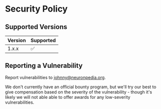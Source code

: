 # Security Policy

## Supported Versions

| Version | Supported          |
| ------- | ------------------ |
| 1.x.x   | :white_check_mark: |

## Reporting a Vulnerability

Report vulnerabilities to [johnny@neuronpedia.org](mailto:johnny@neuronpedia.org).

We don't currently have an official bounty program, but we'll try our best to give compensation based on the severity of the vulnerability - though it's likely we will not able able to offer awards for any low-severity vulnerabilities.
